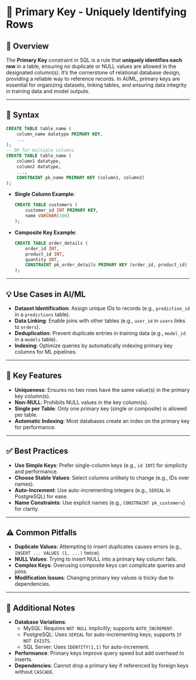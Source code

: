 # 🔑 Primary Key - Uniquely Identifying Rows

## 🌟 Overview

The **Primary Key** constraint in SQL is a rule that **uniquely identifies each row** in a table, ensuring no duplicate or NULL values are allowed in the designated column(s). It’s the cornerstone of relational database design, providing a reliable way to reference records. In AI/ML, primary keys are essential for organizing datasets, linking tables, and ensuring data integrity in training data and model outputs.

---

## 📜 Syntax

```sql
CREATE TABLE table_name (
    column_name datatype PRIMARY KEY,
    ...
);
-- OR for multiple columns
CREATE TABLE table_name (
    column1 datatype,
    column2 datatype,
    ...,
    CONSTRAINT pk_name PRIMARY KEY (column1, column2)
);
```

- **Single Column Example**:
  ```sql
  CREATE TABLE customers (
      customer_id INT PRIMARY KEY,
      name VARCHAR(100)
  );
  ```
- **Composite Key Example**:
  ```sql
  CREATE TABLE order_details (
      order_id INT,
      product_id INT,
      quantity INT,
      CONSTRAINT pk_order_details PRIMARY KEY (order_id, product_id)
  );
  ```

---

## 💡 Use Cases in AI/ML

- **Dataset Identification**: Assign unique IDs to records (e.g., `prediction_id` in a `predictions` table).
- **Data Linking**: Enable joins with other tables (e.g., `user_id` in `users` links to `orders`).
- **Deduplication**: Prevent duplicate entries in training data (e.g., `model_id` in a `models` table).
- **Indexing**: Optimize queries by automatically indexing primary key columns for ML pipelines.

---

## 🔑 Key Features

- **Uniqueness**: Ensures no two rows have the same value(s) in the primary key column(s).
- **Non-NULL**: Prohibits NULL values in the key column(s).
- **Single per Table**: Only one primary key (single or composite) is allowed per table.
- **Automatic Indexing**: Most databases create an index on the primary key for performance.

---

## ✅ Best Practices

- **Use Simple Keys**: Prefer single-column keys (e.g., `id INT`) for simplicity and performance.
- **Choose Stable Values**: Select columns unlikely to change (e.g., IDs over names).
- **Auto-Increment**: Use auto-incrementing integers (e.g., `SERIAL` in PostgreSQL) for ease.
- **Name Constraints**: Use explicit names (e.g., `CONSTRAINT pk_customers`) for clarity.

---

## ⚠️ Common Pitfalls

- **Duplicate Values**: Attempting to insert duplicates causes errors (e.g., `INSERT ... VALUES (1, ...)` twice).
- **NULL Values**: Trying to insert NULL into a primary key column fails.
- **Complex Keys**: Overusing composite keys can complicate queries and joins.
- **Modification Issues**: Changing primary key values is tricky due to dependencies.

---

## 📝 Additional Notes

- **Database Variations**:
  - MySQL: Requires `NOT NULL` implicitly; supports `AUTO_INCREMENT`.
  - PostgreSQL: Uses `SERIAL` for auto-incrementing keys; supports `IF NOT EXISTS`.
  - SQL Server: Uses `IDENTITY(1,1)` for auto-increment.
- **Performance**: Primary keys improve query speed but add overhead to inserts.
- **Dependencies**: Cannot drop a primary key if referenced by foreign keys without `CASCADE`.